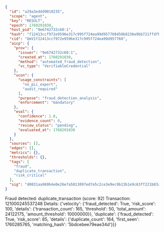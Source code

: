 ```json
{
  "id": "a29a3eddd9010235",
  "scope": "agent",
  "key": "RESULT",
  "epoch": 1760291030,
  "host_pid": "9e6742732c60:1",
  "hash": "f12413ccf972e9596e317c995f724ea99d957768450b8236e9bb721ffdfb88c1",
  "cid": "QmV1f12413ccf972e9596e317c995f724ea99d957768",
  "aicp": {
    "prov": {
      "issuer": "9e6742732c60:1",
      "created_at": 1760291030,
      "method": "automated_fraud_detection",
      "vc_type": "VerifiableCredential"
    },
    "ucon": {
      "usage_constraints": [
        "no_pii_export",
        "audit_required"
      ],
      "purpose": "fraud_detection_analysis",
      "enforcement": "mandatory"
    },
    "eval": {
      "confidence": 1.0,
      "evidence_count": 0,
      "review_status": "pending",
      "evaluated_at": 1760291030
    }
  },
  "sources": [],
  "edges": [],
  "metrics": {},
  "thresholds": {},
  "tags": [
    "fraud",
    "duplicate_transaction",
    "risk_critical"
  ],
  "sig": "d0031aa969b4e0e26e7a5813097ed7e5c2ce3e9ec9b13b1e9c63ff221b83aec6"
}
```

Fraud detected: duplicate_transaction (score: 92)
Transaction: 121000245537248
Details: {'velocity': {'fraud_detected': True, 'risk_score': 100, 'details': {'transaction_count': 165, 'threshold': 50, 'total_amount': 24122175, 'amount_threshold': 10000000}}, 'duplicate': {'fraud_detected': True, 'risk_score': 85, 'details': {'duplicate_count': 164, 'first_seen': 1760285765, 'matching_hash': '5bdcebee79eae34d'}}}